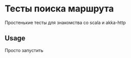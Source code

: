 # Тесты поиска маршрута
Простенькие тесты для знакомства со scala и akka-http

## Usage

Просто запустить

